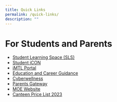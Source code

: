 ```yaml
---
title: Quick Links
permalink: /quick-links/
description: ""
---
```

# **For Students and Parents**
* <a href="https://vle.learning.moe.edu.sg/login" target="_blank">Student Learning Space (SLS)</a>
* <a href="https://workspace.google.com/dashboard" target="_blank">Student iCON</a>
* [iMTL Portal](https://imtl.moe.edu.sg/)
* [Education and Career Guidance](https://www.myskillsfuture.sg/content/student/en/primary.html)
* [Cyberwellness](https://ictconnection.moe.edu.sg/cyber-wellness)
* [Parents Gateway](https://pg.moe.edu.sg/)
* [MOE Website](https://www.moe.gov.sg/)
*  <a href="/files/Menu%20Price%20List%202023%20(1).pdf" target="_blank">Canteen Price List 2023</a>